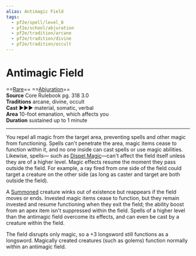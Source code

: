 ```yaml
---
alias: Antimagic Field
tags:
  - pf2e/spell/level_8
  - pf2e/school/abjuration
  - pf2e/tradition/arcane
  - pf2e/tradition/divine
  - pf2e/tradition/occult
---
```


# Antimagic Field

==[Rare](Rare.md)== ==[Abjuration](Abjuration.md)==  
__Source__ Core Rulebook pg. 318 3.0  
**Traditions** arcane, divine, occult  
**Cast** ►►► material, somatic, verbal  
**Area** 10-foot emanation, which affects you  
**Duration** sustained up to 1 minute

---

You repel all magic from the target area, preventing spells and other magic from functioning. Spells can't penetrate the area, magic items cease to function within it, and no one inside can cast spells or use magic abilities. Likewise, spells— such as [Dispel Magic](Dispel%20Magic.md)—can't affect the field itself unless they are of a higher level. Magic effects resume the moment they pass outside the field. For example, a ray fired from one side of the field could target a creature on the other side (as long as caster and target are both outside the field).

A [Summoned](Summoned.md) creature winks out of existence but reappears if the field moves or ends. Invested magic items cease to function, but they remain invested and resume functioning when they exit the field; the ability boost from an apex item isn't suppressed within the field. Spells of a higher level than the antimagic field overcome its effects, and can even be cast by a creature within the field.

The field disrupts only magic, so a +3 longsword still functions as a longsword. Magically created creatures (such as golems) function normally within an antimagic field.
